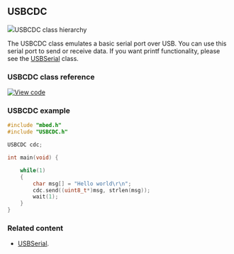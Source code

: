 ## USBCDC

<span class="images">![](https://os.mbed.com/docs/v5.9/feature-hal-spec-usb-device-doxy/class_u_s_b_c_d_c.png)<span>USBCDC class hierarchy</span></span>

The USBCDC class emulates a basic serial port over USB. You can use this serial port to send or receive data. If you want printf functionality, please see the [USBSerial](USBSerial.html) class.

### USBCDC class reference

[![View code](https://www.mbed.com/embed/?type=library)](https://os.mbed.com/docs/v5.10/feature-hal-spec-usb-device-doxy/class_u_s_b_serial.html)

### USBCDC example

```C++
#include "mbed.h"
#include "USBCDC.h"

USBCDC cdc;

int main(void) {

    while(1)
    {
        char msg[] = "Hello world\r\n";
        cdc.send((uint8_t*)msg, strlen(msg));
        wait(1);
    }
}
```

### Related content

- [USBSerial](USBSerial.html).
